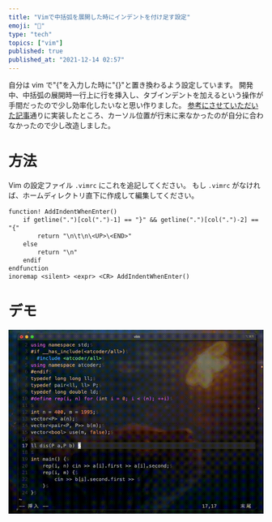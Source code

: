 ```yaml
---
title: "Vimで中括弧を展開した時にインデントを付け足す設定"
emoji: "📝"
type: "tech"
topics: ["vim"]
published: true
published_at: "2021-12-14 02:57"
---
```


自分は vim で"{"を入力した時に"{}"と置き換わるよう設定しています。
開発中、中括弧の展開時一行上に行を挿入し、タブインデントを加えるという操作が手間だったので少し効率化したいなと思い作りました。
[参考にさせていただいた記事](https://qiita.com/karunru/items/58eccc565ba9ffee823f)通りに実装したところ、カーソル位置が行末に来なかったのが自分に合わなかったので少し改造しました。

# 方法

Vim の設定ファイル ```.vimrc``` にこれを追記してください。
もし ```.vimrc``` がなければ、ホームディレクトリ直下に作成して編集してください。

```vim:.vimrc
function! AddIndentWhenEnter()
    if getline(".")[col(".")-1] == "}" && getline(".")[col(".")-2] == "{"
        return "\n\t\n\<UP>\<END>"
    else
        return "\n"
    endif
endfunction
inoremap <silent> <expr> <CR> AddIndentWhenEnter()
```

# デモ

![sample mov](/images/81c8f632b72584/vim-preview.gif)
